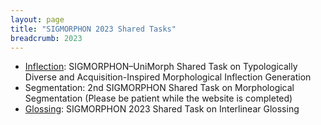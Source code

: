 ```yaml
---
layout: page
title: "SIGMORPHON 2023 Shared Tasks"
breadcrumb: 2023
---
```


- [Inflection](https://github.com/sigmorphon/2023InflectionST): SIGMORPHON–UniMorph Shared Task on Typologically Diverse and Acquisition-Inspired Morphological Inflection Generation
- Segmentation: 2nd SIGMORPHON Shared Task on Morphological Segmentation (Please be patient while the website is completed)
- [Glossing](https://github.com/sigmorphon/2023GlossingST): SIGMORPHON 2023 Shared Task on Interlinear Glossing

